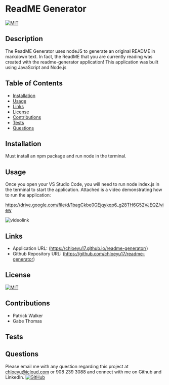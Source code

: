 # ReadME Generator
[![MIT](https://img.shields.io/badge/license-MIT-green?style=plastic)](https://github.com/git/git-scm.com/blob/main/MIT-LICENSE.txt)

## Description
  The ReadME Generator uses nodeJS to generate an original README in markdown text. In fact, the ReadME that you are currently reading was created with the readme-generator application! This application was built using JavaScript and Node.js

## Table of Contents
  * [Installation](#installation)
  * [Usage](#usage)
  * [Links](#links)
  * [License](#license)
  * [Contributions](#contributions)
  * [Tests](#tests)
  * [Questions](#questions)
  
  
## Installation
  Must install an npm package and run node in the terminal.

## Usage
Once you open your VS Studio Code, you will need to run node index.js in the terminal to start the application.  Attached is a video demonstrating how to run the application:

https://drive.google.com/file/d/1bagCkbe0GEjqykqp6_g28TH6G52VJEQZ/view

![videolink](tutorial.gif)
  

## Links
 * Application URL: (https://chloeyu17.github.io/readme-generator/)
 * Github Repository URL: (https://github.com/chloeyu17/readme-generator)

## License
  [![MIT](https://img.shields.io/badge/license-MIT-green?style=plastic)](https://github.com/git/git-scm.com/blob/main/MIT-LICENSE.txt)

## Contributions
  * Patrick Walker
  * Gabe Thomas

## Tests
  

## Questions
  Please email me with any question regarding this project at chloeyu@icloud.com or 908 239 3088 and connect with me on Github and LinkedIn. 
  [![GitHub](https://img.shields.io/badge/My%20GitHub-Click%20Me!-blueviolet?style=plastic&logo=GitHub)](https://github.com/chloeyu17) 